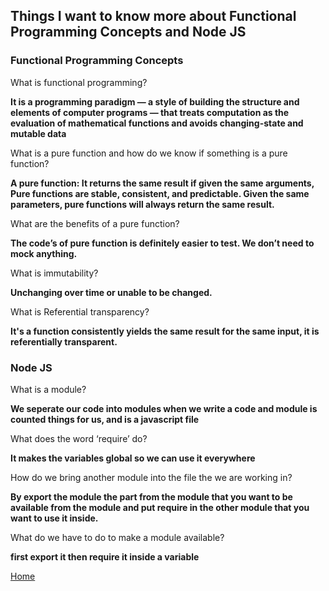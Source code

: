 ## Things I want to know more about Functional Programming Concepts and Node JS


### Functional Programming Concepts


What is functional programming?

**It is a programming paradigm — a style of building the structure and elements of computer programs — that treats computation as the evaluation of mathematical functions and avoids changing-state and mutable data**

What is a pure function and how do we know if something is a pure function?

**A pure function: It returns the same result if given the same arguments, Pure functions are stable, consistent, and predictable. Given the same parameters, pure functions will always return the same result.**

What are the benefits of a pure function?
    
**The code’s of pure function is definitely easier to test. We don’t need to mock anything.**

What is immutability?
    
**Unchanging over time or unable to be changed.**    


What is Referential transparency?

**It's a function consistently yields the same result for the same input, it is referentially transparent.**


### Node JS 


What is a module?

**We seperate our code into modules when we write a code and module is counted things for us, and is a javascript file**

What does the word ‘require’ do?

**It makes the variables global so we can use it everywhere**
    
How do we bring another module into the file the we are working in?
    
**By export the module the part from the module that you want to be available from the module and put require in the other module that you want to use it inside.**    
    
What do we have to do to make a module available?

**first export it then require it inside a variable**

[Home](README.md)